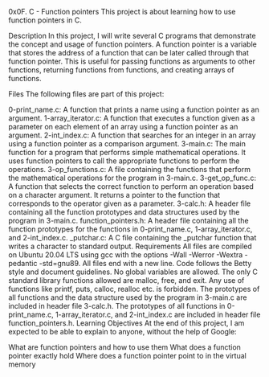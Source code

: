 0x0F. C - Function pointers
This project is about learning how to use function pointers in C.

Description
In this project, I will write several C programs that demonstrate the concept and usage of function pointers. A function pointer is a variable that stores the address of a function that can be later called through that function pointer. This is useful for passing functions as arguments to other functions, returning functions from functions, and creating arrays of functions.

Files
The following files are part of this project:

0-print_name.c: A function that prints a name using a function pointer as an argument.
1-array_iterator.c: A function that executes a function given as a parameter on each element of an array using a function pointer as an argument.
2-int_index.c: A function that searches for an integer in an array using a function pointer as a comparison argument.
3-main.c: The main function for a program that performs simple mathematical operations. It uses function pointers to call the appropriate functions to perform the operations.
3-op_functions.c: A file containing the functions that perform the mathematical operations for the program in 3-main.c.
3-get_op_func.c: A function that selects the correct function to perform an operation based on a character argument. It returns a pointer to the function that corresponds to the operator given as a parameter.
3-calc.h: A header file containing all the function prototypes and data structures used by the program in 3-main.c.
function_pointers.h: A header file containing all the function prototypes for the functions in 0-print_name.c, 1-array_iterator.c, and 2-int_index.c.
_putchar.c: A C file containing the _putchar function that writes a character to standard output.
Requirements
All files are compiled on Ubuntu 20.04 LTS using gcc with the options -Wall -Werror -Wextra -pedantic -std=gnu89.
All files end with a new line.
Code follows the Betty style and document guidelines.
No global variables are allowed.
The only C standard library functions allowed are malloc, free, and exit. Any use of functions like printf, puts, calloc, realloc etc. is forbidden.
The prototypes of all functions and the data structure used by the program in 3-main.c are included in header file 3-calc.h.
The prototypes of all functions in 0-print_name.c, 1-array_iterator.c, and 2-int_index.c are included in header file function_pointers.h.
Learning Objectives
At the end of this project, I am expected to be able to explain to anyone, without the help of Google:

What are function pointers and how to use them
What does a function pointer exactly hold
Where does a function pointer point to in the virtual memory